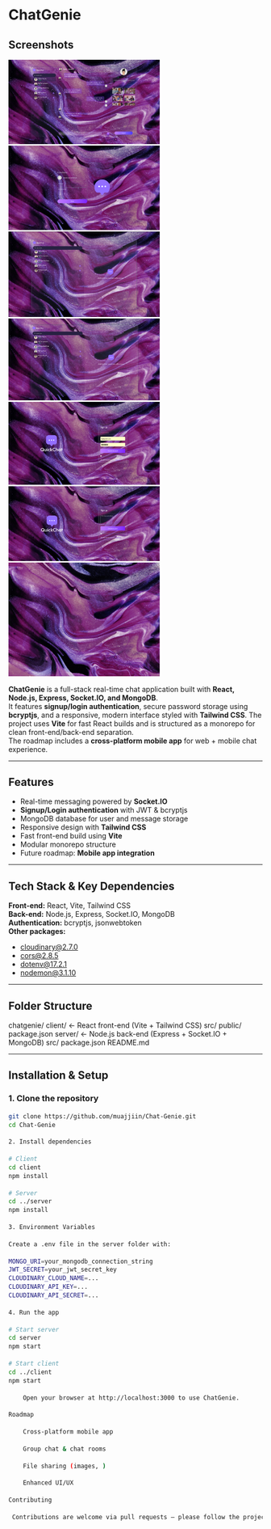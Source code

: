 # ChatGenie


## Screenshots
<img src="screenshot/Screenshot 2025-09-05 at 16-37-29 ChatGenie -elisha.png" width="300"/>
<img src="screenshot/Screenshot 2025-09-05 at 16-37-50 ChatGenie -elisha.png" width="300"/>
<img src="screenshot/Screenshot 2025-09-05 at 16-38-16 ChatGenie -elisha.png" width="300"/>
<img src="screenshot/Screenshot 2025-09-05 at 16-38-28 ChatGenie -elisha.png" width="300"/>
<img src="screenshot/Screenshot 2025-09-05 at 16-38-56 ChatGenie -elisha.png" width="300"/>
<img src="screenshot/Screenshot 2025-09-05 at 16-39-14 ChatGenie -elisha.png" width="300"/>
<img src="screenshot/pexels-anniroenkae-3109807(1).jpg" width="300"/>


**ChatGenie** is a full-stack real-time chat application built with **React, Node.js, Express, Socket.IO, and MongoDB**.  
It features **signup/login authentication**, secure password storage using **bcryptjs**, and a responsive, modern interface styled with **Tailwind CSS**. The project uses **Vite** for fast React builds and is structured as a monorepo for clean front-end/back-end separation.  
The roadmap includes a **cross-platform mobile app** for web + mobile chat experience.

---

## Features

- Real-time messaging powered by **Socket.IO**
- **Signup/Login authentication** with JWT & bcryptjs
- MongoDB database for user and message storage
- Responsive design with **Tailwind CSS**
- Fast front-end build using **Vite**
- Modular monorepo structure
- Future roadmap: **Mobile app integration**

---

## Tech Stack & Key Dependencies

**Front-end:** React, Vite, Tailwind CSS  
**Back-end:** Node.js, Express, Socket.IO, MongoDB  
**Authentication:** bcryptjs, jsonwebtoken  
**Other packages:**  
- cloudinary@2.7.0  
- cors@2.8.5  
- dotenv@17.2.1  
- nodemon@3.1.10  

---

## Folder Structure

chatgenie/
client/ ← React front-end (Vite + Tailwind CSS)
src/
public/
package.json
server/ ← Node.js back-end (Express + Socket.IO + MongoDB)
src/
package.json
README.md


---

## Installation & Setup

### 1. Clone the repository
```bash
git clone https://github.com/muajjiin/Chat-Genie.git
cd Chat-Genie

2. Install dependencies

# Client
cd client
npm install

# Server
cd ../server
npm install

3. Environment Variables

Create a .env file in the server folder with:

MONGO_URI=your_mongodb_connection_string
JWT_SECRET=your_jwt_secret_key
CLOUDINARY_CLOUD_NAME=...
CLOUDINARY_API_KEY=...
CLOUDINARY_API_SECRET=...

4. Run the app

# Start server
cd server
npm start

# Start client
cd ../client
npm start

    Open your browser at http://localhost:3000 to use ChatGenie.

Roadmap

    Cross-platform mobile app

    Group chat & chat rooms

    File sharing (images, )

    Enhanced UI/UX

Contributing

 Contributions are welcome via pull requests — please follow the project structure and code style.
